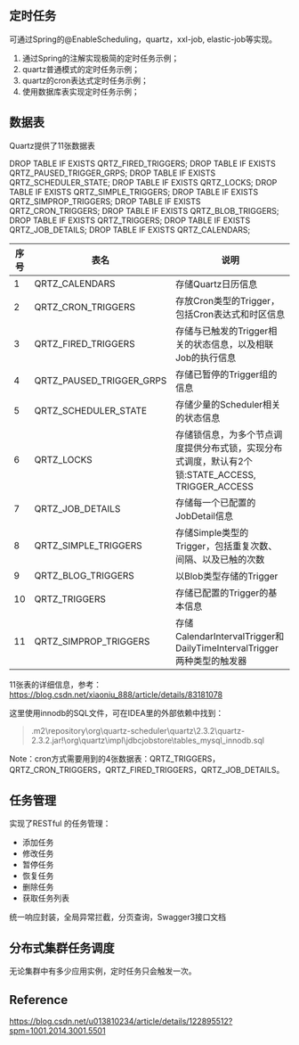 ## 定时任务

可通过Spring的@EnableScheduling，quartz，xxl-job, elastic-job等实现。

1. 通过Spring的注解实现极简的定时任务示例；
2. quartz普通模式的定时任务示例；
3. quartz的cron表达式定时任务示例；
4. 使用数据库表实现定时任务示例；

## 数据表

Quartz提供了11张数据表

DROP TABLE IF EXISTS QRTZ_FIRED_TRIGGERS;
DROP TABLE IF EXISTS QRTZ_PAUSED_TRIGGER_GRPS;
DROP TABLE IF EXISTS QRTZ_SCHEDULER_STATE;
DROP TABLE IF EXISTS QRTZ_LOCKS;
DROP TABLE IF EXISTS QRTZ_SIMPLE_TRIGGERS;
DROP TABLE IF EXISTS QRTZ_SIMPROP_TRIGGERS;
DROP TABLE IF EXISTS QRTZ_CRON_TRIGGERS;
DROP TABLE IF EXISTS QRTZ_BLOB_TRIGGERS;
DROP TABLE IF EXISTS QRTZ_TRIGGERS;
DROP TABLE IF EXISTS QRTZ_JOB_DETAILS;
DROP TABLE IF EXISTS QRTZ_CALENDARS;

| 序号   | 表名                   | 说明                             |
| -------| -----------------------| ---------------------------------|
| 1      |QRTZ_CALENDARS    |存储Quartz日历信息|
| 2      |QRTZ_CRON_TRIGGERS      |存放Cron类型的Trigger，包括Cron表达式和时区信息|
| 3      |QRTZ_FIRED_TRIGGERS      |存储与已触发的Trigger相关的状态信息，以及相联Job的执行信息|
| 4      |QRTZ_PAUSED_TRIGGER_GRPS    |存储已暂停的Trigger组的信息|
| 5      |QRTZ_SCHEDULER_STATE    |存储少量的Scheduler相关的状态信息|
| 6      |QRTZ_LOCKS      |存储锁信息，为多个节点调度提供分布式锁，实现分布式调度，默认有2个锁:STATE_ACCESS, TRIGGER_ACCESS|
| 7      |QRTZ_JOB_DETAILS      |存储每一个已配置的JobDetail信息|
| 8      |QRTZ_SIMPLE_TRIGGERS    |存储Simple类型的Trigger，包括重复次数、间隔、以及已触的次数|
| 9      |QRTZ_BLOG_TRIGGERS    |以Blob类型存储的Trigger|
| 10      |QRTZ_TRIGGERS      |存储已配置的Trigger的基本信息|
| 11      |QRTZ_SIMPROP_TRIGGERS      |存储CalendarIntervalTrigger和DailyTimeIntervalTrigger两种类型的触发器|

11张表的详细信息，参考：https://blog.csdn.net/xiaoniu_888/article/details/83181078

这里使用innodb的SQL文件，可在IDEA里的外部依赖中找到：

> .m2\repository\org\quartz-scheduler\quartz\2.3.2\quartz-2.3.2.jar!\org\quartz\impl\jdbcjobstore\tables_mysql_innodb.sql

Note：cron方式需要用到的4张数据表：QRTZ_TRIGGERS，QRTZ_CRON_TRIGGERS，QRTZ_FIRED_TRIGGERS，QRTZ_JOB_DETAILS。

## 任务管理

实现了RESTful 的任务管理：

- 添加任务
- 修改任务
- 暂停任务
- 恢复任务
- 删除任务
- 获取任务列表

统一响应封装，全局异常拦截，分页查询，Swagger3接口文档

## 分布式集群任务调度

无论集群中有多少应用实例，定时任务只会触发一次。

## Reference

https://blog.csdn.net/u013810234/article/details/122895512?spm=1001.2014.3001.5501